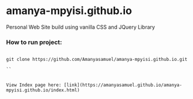 # amanya-mpyisi.github.io
Personal Web Site build using vanilla CSS and JQuery Library


### How to run project:
```

git clone https://github.com/Amanyasamuel/amanya-mpyisi.github.io.git

``


View Index page here: [link](https://amanyasamuel.github.io/amanya-mpyisi.github.io/index.html)
